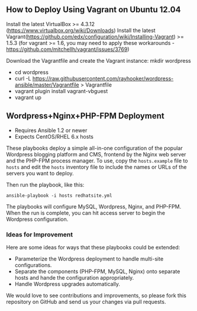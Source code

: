 ## How to Deploy Using Vagrant on Ubuntu 12.04

Install the latest VirtualBox >= 4.3.12  (https://www.virtualbox.org/wiki/Downloads)
Install the latest Vagrant(https://github.com/edx/configuration/wiki/Installing-Vagrant) >= 1.5.3 (for vagrant >= 1.6, you may need to apply these workarounds - https://github.com/mitchellh/vagrant/issues/3769)

Download the Vagrantfile and create the Vagrant instance:
mkdir wordpress

- cd wordpress
- curl -L https://raw.githubusercontent.com/rayhooker/wordpress-ansible/master/Vagrantfile > Vagrantfile
- vagrant plugin install vagrant-vbguest
- vagrant up

## Wordpress+Nginx+PHP-FPM Deployment

- Requires Ansible 1.2 or newer
- Expects CentOS/RHEL 6.x hosts

These playbooks deploy a simple all-in-one configuration of the popular
Wordpress blogging platform and CMS, frontend by the Nginx web server and the
PHP-FPM process manager. To use, copy the `hosts.example` file to `hosts` and 
edit the `hosts` inventory file to include the names or URLs of the servers
you want to deploy.

Then run the playbook, like this:

	ansible-playbook -i hosts redhatsite.yml

The playbooks will configure MySQL, Wordpress, Nginx, and PHP-FPM. When the run
is complete, you can hit access server to begin the Wordpress configuration.

### Ideas for Improvement

Here are some ideas for ways that these playbooks could be extended:

- Parameterize the Wordpress deployment to handle multi-site configurations.
- Separate the components (PHP-FPM, MySQL, Nginx) onto separate hosts and 
hande the configuration appropriately.
- Handle Wordpress upgrades automatically.

We would love to see contributions and improvements, so please fork this
repository on GitHub and send us your changes via pull requests.
